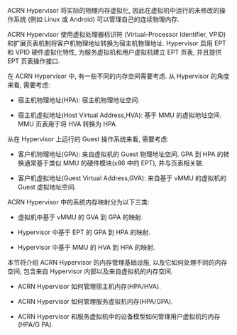 
ACRN Hypervisor 将实际的物理内存虚拟化, 因此在虚拟机中运行的未修改的操作系统 (例如 Linux 或 Android) 可以管理自己的连续物理内存.

ACRN Hypervisor 使用虚拟处理器标识符 (Virtual-Processor Identifier, VPID) 和扩展页表机制将客户机物理地址转换为宿主机物理地址. Hypervisor 启用 EPT 和 VPID 硬件虚拟化特性, 为服务虚拟机和用户虚拟机建立 EPT 页表, 并且提供 EPT 页表操作接口.

在 ACRN Hypervisor 中, 有一些不同的内存空间需要考虑. 从 Hypervisor 的角度来看, 需要考虑:

* 宿主机物理地址(HPA): 宿主机物理地址空间.

* 宿主机虚拟地址(Host Virtual Address,HVA): 基于 MMU 的虚拟地址空间. MMU 页表用于将 HVA 转换为 HPA.

从在 Hypervisor 上运行的 Guest 操作系统来看, 需要考虑:

* 客户机物理地址(GPA): 来自虚拟机的 Guest 物理地址空间. GPA 到 HPA 的转换通常基于类似 MMU 的硬件模块(x86 中的 EPT)​, 并与页表相关联.

* 客户机虚拟地址(Guest Virtual Address,GVA): 来自基于 vMMU 的虚拟机的 Guest 虚拟地址空间.

ACRN Hypervisor 中的系统内存映射分为以下三类:

* 虚拟机中基于 vMMU 的 GVA 到 GPA 的映射.

* Hypervisor 中基于 EPT 的 GPA 到 HPA 的映射.

* Hypervisor 中基于 MMU 的 HVA 到 HPA 的映射.

本节将介绍 ACRN Hypervisor 的内存管理基础设施, 以及它如何处理不同的内存空间, 包含来自 Hypervisor 内部以及来自虚拟机的内存空间.

* ACRN Hypervisor 如何管理宿主机内存(HPA/HVA).

* ACRN Hypervisor 如何管理服务虚拟机内存(HPA/GPA).

* ACRN Hypervisor 和服务虚拟机中的设备模型如何管理用户虚拟机的内存(HPA/G PA).